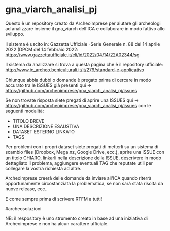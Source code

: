# gna_viarch_analisi_pj

Questo è un repository creato da Archeoimprese per aiutare gli archeologi ad analizzare insieme il gna_viarch dell'ICA e collaborare in modo fattivo allo sviluppo.

Il sistema è uscito in: Gazzetta Ufficiale -Serie Generale  n. 88 del 14 aprile 2022 (DPCM del 14 febbraio 2022: https://www.gazzettaufficiale.it/eli/id/2022/04/14/22A02344/sg

Il sistema da analizzare si trova a questa pagina che è il repository ufficiale: http://www.ic_archeo.beniculturali.it/it/279/standard-e-applicativo

Chiunque abbia dubbi o domande è pregato prima di cercare in modo accurato tra le ISSUES già presenti qui -> https://github.com/archeoimprese/gna_viarch_analisi_pj/issues

Se non trovate risposta siete pregati di aprire una ISSUES qui -> https://github.com/archeoimprese/gna_viarch_analisi_pj/issues con le seguenti modalità:

  - TITOLO BREVE
  -  UNA DESCRIZIONE ESAUSTIVA 
  -  DATASET ESTERNO LINKATO
  -  TAGS 

Per problemi con i propri dataset siete pregati di metterli su un sistema di scambio files (Dropbox, Mega.nz, Google Drive, ecc.), aprire una ISSUE con un titolo CHIARO, linkarli nella descrizione della ISSUE, descrivere in  modo dettagliato il problema, aggiungere eventuali TAG che reputate utili per collegare la vostra richiesta ad altre.

Archeoimprese creerà delle domande da inviare all'ICA quando riterrà opportunamente circostanziata la problematica, se non sarà stata risolta da nuove release, ecc..

E come sempre prima di scrivere RTFM a tutti!

#archeosoluzioni

NB: il respository è uno strumento creato in base ad una iniziativa di Archeoimprese e non ha alcun carattere ufficiale.

